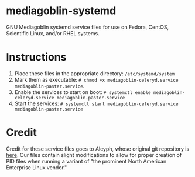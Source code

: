 # mediagoblin-systemd
GNU Mediagoblin systemd service files for use on Fedora, CentOS, Scientific Linux, and/or RHEL systems.

# Instructions

1. Place these files in the appropriate directory: `/etc/systemd/system`
2. Mark them as executable: `# chmod +x mediagoblin-celeryd.service mediagoblin-paster.service`.
3. Enable the services to start on boot: `# systemctl enable mediagoblin-celeryd.service mediagoblin-paster.service`
4. Start the services: `# systemctl start mediagoblin-celeryd.service mediagoblin-paster.service`


# Credit

Credit for these service files goes to Aleyph, whose original git repository is [here](https://github.com/ayleph/mediagoblin-systemd). Our files contain slight modifications to allow for proper creation of PID files when running a variant of "the prominent North American Enterprise Linux vendor."
